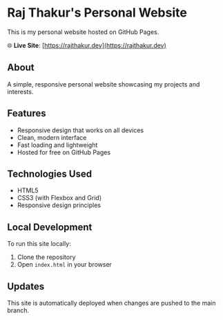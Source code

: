 # Raj Thakur's Personal Website

This is my personal website hosted on GitHub Pages.

🌐 **Live Site**: [https://rajthakur.dev](https://rajthakur.dev)

## About

A simple, responsive personal website showcasing my projects and interests.

## Features

- Responsive design that works on all devices
- Clean, modern interface
- Fast loading and lightweight
- Hosted for free on GitHub Pages

## Technologies Used

- HTML5
- CSS3 (with Flexbox and Grid)
- Responsive design principles

## Local Development

To run this site locally:

1. Clone the repository
2. Open `index.html` in your browser

## Updates

This site is automatically deployed when changes are pushed to the main branch.
